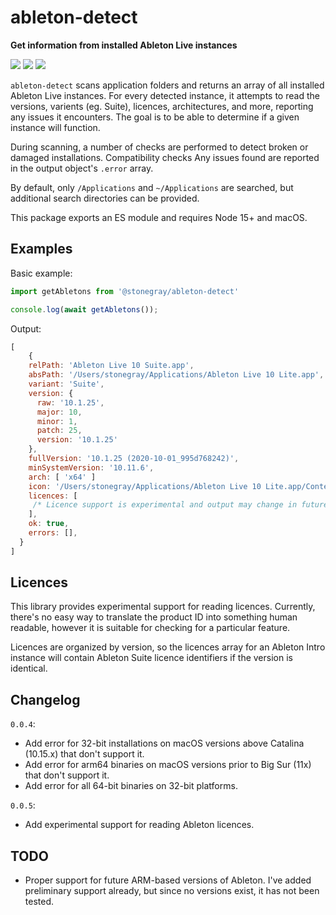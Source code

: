# ableton-detect

**Get information from installed Ableton Live instances**

![](https://img.shields.io/npm/dt/@stonegray/ableton-detect) ![](https://img.shields.io/github/languages/code-size/stonegray/ableton-detect) ![](https://img.shields.io/github/license/stonegray/ableton-detect)

`ableton-detect` scans application folders and returns an array of all installed Ableton Live instances. For every detected instance, it attempts to read the versions, varients (eg. Suite), licences, architectures, and more, reporting any issues it encounters. The goal is to be able to determine if a given instance will function. 

During scanning, a number of checks are performed to detect broken or damaged installations. Compatibility checks Any issues found are reported in the output object's `.error` array. 

By default, only `/Applications` and `~/Applications` are searched, but additional search directories can be provided.

This package exports an ES module and requires Node 15+ and macOS.

## Examples

Basic example:

```javascript
import getAbletons from '@stonegray/ableton-detect'

console.log(await getAbletons());
```

Output:

```javascript
[
    {
    relPath: 'Ableton Live 10 Suite.app',
    absPath: '/Users/stonegray/Applications/Ableton Live 10 Lite.app',
    variant: 'Suite',
    version: {
      raw: '10.1.25',
      major: 10,
      minor: 1,
      patch: 25,
      version: '10.1.25'
    },
    fullVersion: '10.1.25 (2020-10-01_995d768242)',
    minSystemVersion: '10.11.6',
    arch: [ 'x64' ]
    icon: '/Users/stonegray/Applications/Ableton Live 10 Lite.app/Contents/Resources/app.icns',
    licences: [
     /* Licence support is experimental and output may change in future versions */
    ],
    ok: true,
    errors: [],
  }
]
```


## Licences

This library provides experimental support for reading licences. Currently, there's no easy way to translate the product ID into something human readable, however it is suitable for checking for a particular feature. 

Licences are organized by version, so the licences array for an Ableton Intro instance will contain Ableton Suite licence identifiers if the version is identical.


## Changelog

`0.0.4`:
  - Add error for 32-bit installations on macOS versions above Catalina (10.15.x) that don't support it.
  - Add error for arm64 binaries on macOS versions prior to Big Sur (11x) that don't support it.
  - Add error for all 64-bit binaries on 32-bit platforms.

`0.0.5`:
  - Add experimental support for reading Ableton licences.


## TODO

- Proper support for future ARM-based versions of Ableton. I've added preliminary support already, but since no versions exist, it has not been tested.